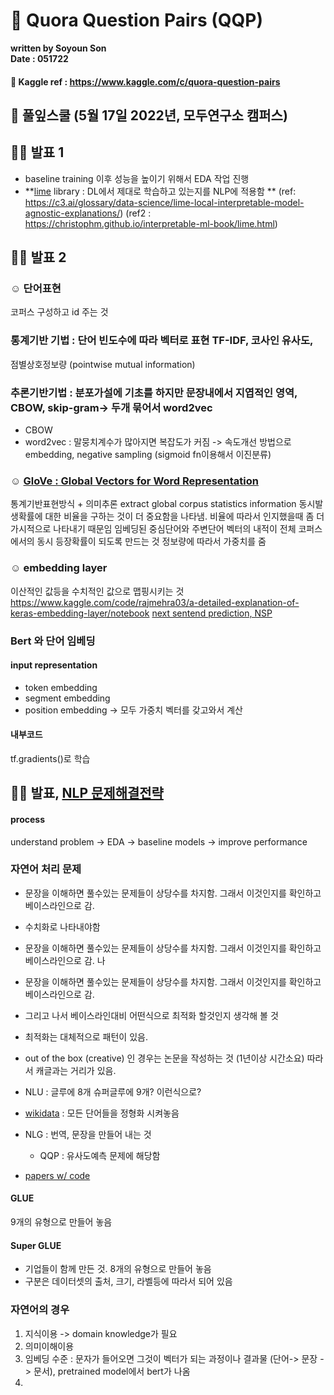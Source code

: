 # 🦖 Quora Question Pairs (QQP)

**written by Soyoun Son**         
**Date : 051722**


#### 🦆 Kaggle ref : https://www.kaggle.com/c/quora-question-pairs

## 🌱 풀잎스쿨 (5월 17일 2022년, 모두연구소 캠퍼스) 


## 🐻‍❄️ 발표 1 
- baseline training 이후 성능을 높이기 위해서 EDA 작업 진행 
- **[lime](https://github.com/marcotcr/lime) library : DL에서 제대로 학습하고 있는지를 NLP에 적용함 **
(ref: https://c3.ai/glossary/data-science/lime-local-interpretable-model-agnostic-explanations/) 
(ref2 : https://christophm.github.io/interpretable-ml-book/lime.html)
 
## 🐻‍❄️ 발표 2 
### ☺︎ 단어표현
코퍼스 구성하고 id 주는 것 
### 통계기반 기법 : 단어 빈도수에 따라 벡터로 표현 TF-IDF, 코사인 유사도, 
점별상호정보량 (pointwise mutual information) 
### 추론기반기법 : 분포가설에 기초를 하지만 문장내에서 지엽적인 영역, CBOW, skip-gram-> 두개 묶어서 word2vec

- CBOW 
- word2vec : 말뭉치계수가 많아지면 복잡도가 커짐 -> 속도개선 방법으로 embedding, negative sampling (sigmoid fn이용해서 이진분류) 

### ☺︎ [GloVe : Global Vectors for Word Representation](https://nlp.stanford.edu/projects/glove/)
통계기반표현방식 + 의미추론 
extract global corpus statistics information
동시발생확률에 대한 비율을 구하는 것이 더 중요함을 나타냄. 비율에 따라서 인지했을때 좀 더 가시적으로 나타내기 때문임 
임베딩된 중심단어와 주변단어 벡터의 내적이 전체 코퍼스에서의 동시 등장확률이 되도록 만드는 것 
정보량에 따라서 가중치를 줌 

### ☺︎ embedding layer 
이산적인 값등을 수치적인 값으로 맵핑시키는 것 
https://www.kaggle.com/code/rajmehra03/a-detailed-explanation-of-keras-embedding-layer/notebook
[next sentend prediction, NSP](https://towardsdatascience.com/bert-for-next-sentence-prediction-466b67f8226f)

### Bert 와 단어 임베딩 
#### input representation 
- token embedding 
- segment embedding 
- position embedding 
-> 모두 가중치 벡터를 갖고와서 계산 

#### 내부코드
tf.gradients()로 학습 


## 🐻‍❄️ 발표, [NLP 문제해결전략](https://www.notion.so/modulabs/NLP-bdc7562bc0e146c69cbf55cf9590dcf7)
#### process 
understand problem -> EDA -> baseline models -> improve performance 

### 자연어 처리 문제
- 문장을 이해하면 풀수있는 문제들이 상당수를 차지함. 그래서 이것인지를 확인하고 베이스라인으로 감. 
- 수치화로 나타내야함
- 문장을 이해하면 풀수있는 문제들이 상당수를 차지함. 그래서 이것인지를 확인하고 베이스라인으로 감. 나
- 문장을 이해하면 풀수있는 문제들이 상당수를 차지함. 그래서 이것인지를 확인하고 베이스라인으로 감. 
- 그리고 나서 베이스라인대비 어떤식으로 최적화 할것인지 생각해 볼 것 
- 최적화는 대체적으로 패턴이 있음. 
- out of the box (creative) 인 경우는 논문을 작성하는 것 (1년이상 시간소요) 따라서 캐글과는 거리가 있음. 
- NLU : 글루에 8개 슈퍼글루에 9개? 이런식으로?
 - [wikidata](https://www.wikidata.org/wiki/Wikidata:Main_Page) : 모든 단어들을 정형화 시켜놓음 
- NLG : 번역, 문장을 만들어 내는 것 
  - QQP : 유사도예측 문제에 해당함 

- [papers w/ code](https://paperswithcode.com/)
#### GLUE 
9개의 유형으로 만들어 놓음 
#### Super GLUE
- 기업들이 함께 만든 것. 8개의 유형으로 만들어 놓음 
- 구분은 데이터셋의 출처, 크기, 라벨등에 따라서 되어 있음

### 자연어의 경우
1. 지식이용 -> domain knowledge가 필요
2. 의미이해이용 
3. 임베딩 수준 : 문자가 들어오면 그것이 벡터가 되는 과정이나 결과물 
  (단어-> 문장 -> 문서), pretrained model에서 bert가 나옴 
4.  










